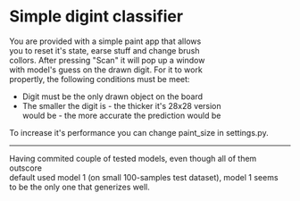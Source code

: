 # Simple digint classifier

You are provided with a simple paint app that allows<br> 
you to reset it's state, earse stuff and change brush<br>
collors. After pressing "Scan" it will pop up a window<br>
with model's guess on the drawn digit. For it to work<br>
propertly, the following conditions must be meet:<br>
<ul>
    <li>Digit must be the only drawn object on the board</li>
    <li>The smaller the digit is - the thicker it's 28x28 version<br>
        would be - the more accurate the prediction would be<br></li>
</ul>        
To increase it's performance you can change paint_size in settings.py.<br>
<hr>
Having commited couple of tested models, even though all of them outscore<br>
default used model 1 (on small 100-samples test dataset), model 1 seems<br>
to be the only one that generizes well.<br>